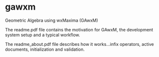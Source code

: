 # gawxm
Geometric Algebra using wxMaxima (GAwxM)

 The readme.pdf file contains the motivation for GAwxM, the development system setup and a typical workflow.

 The readme_about.pdf file describes how it works...infix operators, active documents, initialization and validation.
